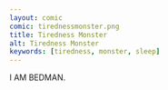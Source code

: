 ```yaml
---
layout: comic
comic: tirednessmonster.png
title: Tiredness Monster
alt: Tiredness Monster
keywords: [tiredness, monster, sleep]
---
```


I AM BEDMAN.